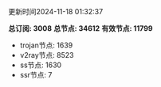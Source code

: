 更新时间2024-11-18 01:32:37

**总订阅: 3008**
**总节点: 34612**
**有效节点: 11799**
- trojan节点: 1639
- v2ray节点: 8523
- ss节点: 1630
- ssr节点: 7
